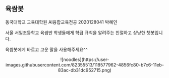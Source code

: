 ## 육쌈봇

동국대학교 교육대학원 AI융합교육전공 2020128041 박혜인

서울 서일초등학교 육쌈반 학생들에게 학급 규칙을 알려주는 친절하고 상냥한 챗봇입니다.

육쌈봇에게 바르고 고운 말을 사용해주세요^^

<center>![noodles](https://user-images.githubusercontent.com/82355513/118577962-4856fc80-b7c6-11eb-83ac-db31dc952715.png)</center>
